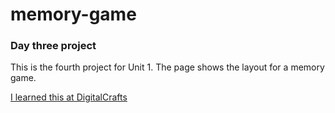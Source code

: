 # memory-game

### Day three project

This is the fourth project for Unit 1. The page shows the layout for a memory game.

[I learned this at DigitalCrafts](https://www.digitalcrafts.com)